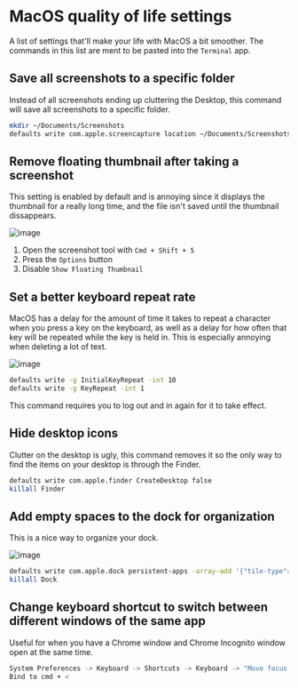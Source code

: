 # MacOS quality of life settings
A list of settings that'll make your life with MacOS a bit smoother. The commands in this list are ment to be pasted into the `Terminal` app.

## Save all screenshots to a specific folder
Instead of all screenshots ending up cluttering the Desktop, this command will save all screenshots to a specific folder.

```bash
mkdir ~/Documents/Screenshots
defaults write com.apple.screencapture location ~/Documents/Screenshots
```

## Remove floating thumbnail after taking a screenshot
This setting is enabled by default and is annoying since it displays the thumbnail for a really long time, and the file isn't saved until the thumbnail dissappears.

![image](https://user-images.githubusercontent.com/1921046/141097386-04bbbcf7-57e2-4049-8688-8b654e743b23.gif)

1. Open the screenshot tool with `Cmd + Shift + 5`
2. Press the `Options` button
3. Disable `Show Floating Thumbnail`

## Set a better keyboard repeat rate
MacOS has a delay for the amount of time it takes to repeat a character when you press a key on the keyboard, as well as a delay for how often that key will be repeated while the key is held in. This is especially annoying when deleting a lot of text.

![image](https://screenshot.click/10-23-tog0c-nfvbq.gif)

```bash
defaults write -g InitialKeyRepeat -int 10
defaults write -g KeyRepeat -int 1
```
This command requires you to log out and in again for it to take effect.

## Hide desktop icons
Clutter on the desktop is ugly, this command removes it so the only way to find the items on your desktop is through the Finder.
```bash
defaults write com.apple.finder CreateDesktop false
killall Finder
```

## Add empty spaces to the dock for organization
This is a nice way to organize your dock.

![image](https://i.imgur.com/K0dROXW.png)

```bash
defaults write com.apple.dock persistent-apps -array-add '{"tile-type"="spacer-tile";}'
killall Dock
```

## Change keyboard shortcut to switch between different windows of the same app
Useful for when you have a Chrome window and Chrome Incognito window open at the same time.

```bash
System Preferences -> Keyboard -> Shortcuts -> Keyboard -> "Move focus to the next window"
Bind to cmd + <
```
